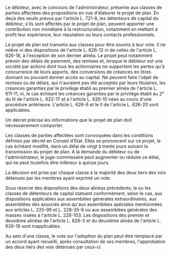Le débiteur, avec le concours de l'administrateur, présente aux classes de parties affectées des propositions en vue d'élaborer le projet de plan. En deçà des seuils prévus par l'article L. 721-8, les détenteurs de capital du débiteur, s'ils sont affectés par le projet de plan, peuvent apporter une contribution non monétaire à la restructuration, notamment en mettant à profit leur expérience, leur réputation ou leurs contacts professionnels.

Le projet de plan est transmis aux classes pour être soumis à leur vote. Il ne relève ni des dispositions de l'article L. 626-12 ni de celles de l'article L. 626-18, à l'exception de son dernier alinéa. Le projet peut notamment prévoir des délais de paiement, des remises et, lorsque le débiteur est une société par actions dont tous les actionnaires ne supportent les pertes qu'à concurrence de leurs apports, des conversions de créances en titres donnant ou pouvant donner accès au capital. Ne peuvent faire l'objet de remises ou de délais, qui n'auraient pas été acceptés par leurs titulaires, les créances garanties par le privilège établi au premier alinéa de l'article L. 611-11, ni, le cas échéant les créances garanties par le privilège établi au 2° du III de l'article L. 622-17 et à l'article L. 626-10 nées au cours d'une procédure antérieure. L'article L. 626-6 et le II de l'article L. 626-20 sont applicables.

Un décret précise les informations que le projet de plan doit nécessairement comporter.

Les classes de parties affectées sont convoquées dans les conditions définies par décret en Conseil d'Etat. Elles se prononcent sur ce projet, le cas échéant modifié, dans un délai de vingt à trente jours suivant la transmission du projet de plan. A la demande du débiteur ou de l'administrateur, le juge-commissaire peut augmenter ou réduire ce délai, qui ne peut toutefois être inférieur à quinze jours.

La décision est prise par chaque classe à la majorité des deux tiers des voix détenues par les membres ayant exprimé un vote.

Sous réserve des dispositions des deux alinéas précédents, la ou les classes de détenteurs de capital statuent conformément, selon le cas, aux dispositions applicables aux assemblées générales extraordinaires, aux assemblées des associés ainsi qu'aux assemblées spéciales mentionnées aux articles L. 225-99 et L. 228-35-6 ou aux assemblées générales des masses visées à l'article L. 228-103. Les dispositions des premier et deuxième alinéas de l'article L. 626-3 et du deuxième alinéa de l'article L. 626-18 sont inapplicables.

Au sein d'une classe, le vote sur l'adoption du plan peut être remplacé par un accord ayant recueilli, après consultation de ses membres, l'approbation des deux tiers des voix détenues par ceux-ci.
